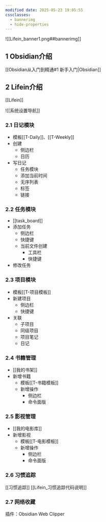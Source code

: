 ```yaml
---
modified date: 2025-05-23 19:05:55
cssclasses:
  - bannerimg
  - hide-properties
---
```

![[Lifein_banner1.png##bannerimg]]


## 1 Obsidian介绍
[[Obsidian从入门到精通#1 新手入门|Obsidian]]

## 2 Lifein介绍
[[Lifein]]

![[系统设置导航]]

### 2.1 日记模块
- 模板[[T-Daily]]、[[T-Weekly]]
- 创建
	- 侧边栏
	- 日历
- 写日记
	- 任务模块
	- 添加当前时间
	- 无序列表
	- 标签
	- 链接

### 2.2 任务模块
- [[task_board]]
- 添加任务
	- 侧边栏
	- 快捷键
	- 当前文件创建
		- 工具栏
		- 快捷键
- 修改任务

### 2.3 项目模块
- 模板[[T-项目模板]]
- 新建项目
	- 侧边栏
	- 快捷键
- 关联
	- 子项目
	- 同级项目
	- 项目笔记
	- 日记

### 2.4 书籍管理
- [[我的书架]]
- 新增书籍
	- 模板[[T-书籍模板]]
	- 新增操作
		- 侧边栏
		- 命令面版

### 2.5 影视管理
- [[我的电影库]]
- 新增影视
	- 模板[[T-电影模板]]
	- 新增操作
		- 侧边栏
		- 命令面版

### 2.6 习惯追踪
[[习惯追踪]]
[[Lifein_习惯追踪代码说明]]


### 2.7 网络收藏
插件：Obsidian Web Clipper


